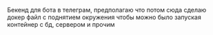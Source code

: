 Бекенд для бота в телеграм, предполагаю что потом сюда сделаю докер файл с поднятием окружения чтобы можно было запуская контейнер с бд, сервером и прочим
